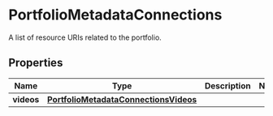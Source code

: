 

# PortfolioMetadataConnections

A list of resource URIs related to the portfolio.

## Properties

| Name | Type | Description | Notes |
|------------ | ------------- | ------------- | -------------|
|**videos** | [**PortfolioMetadataConnectionsVideos**](PortfolioMetadataConnectionsVideos.md) |  |  |



